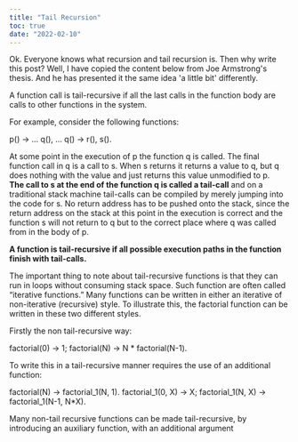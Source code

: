 ```yaml
---
title: "Tail Recursion"
toc: true
date: "2022-02-10"
---
```


Ok. Everyone knows what recursion and tail recursion is. Then why write this post? Well, I have copied the content below from Joe Armstrong's thesis. And he has presented it the same idea 'a little bit' differently.

A function call is tail-recursive if all the last calls in the function body are calls to other functions in the system.

For example, consider the following functions:

p() ->
	 ... 
	q(),
	…
q() -> 
	r(), 
	s().

  
At some point in the execution of p the function q is called. The final function call in q is a call to s. When s returns it returns a value to q, but q does nothing with the value and just returns this value unmodified to p.  
**The call to s at the end of the function q is called a tail-call** and on a traditional stack machine tail-calls can be compiled by merely jumping into the code for s. No return address has to be pushed onto the stack, since the return address on the stack at this point in the execution is correct and the function s will not return to q but to the correct place where q was called from in the body of p.

**A function is tail-recursive if all possible execution paths in the function finish with tail-calls.**

The important thing to note about tail-recursive functions is that they can run in loops without consuming stack space. Such function are often called “iterative functions.” Many functions can be written in either an iterative of non-iterative (recursive) style. To illustrate this, the factorial function can be written in these two different styles.

Firstly the non tail-recursive way:

factorial(0) -> 1;
factorial(N) -> N \* factorial(N-1).

To write this in a tail-recursive manner requires the use of an additional function:

factorial(N) -> factorial\_1(N, 1).
factorial\_1(0, X) -> X;
factorial\_1(N, X) -> factorial\_1(N-1, N\*X).

Many non-tail recursive functions can be made tail-recursive, by introducing an auxiliary function, with an additional argument
